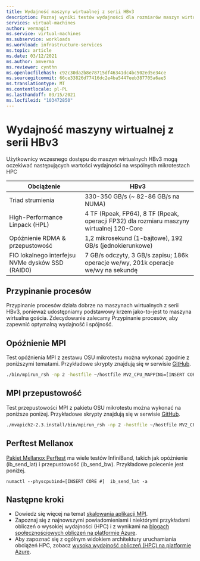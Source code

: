 ```yaml
---
title: Wydajność maszyny wirtualnej z serii HBv3
description: Poznaj wyniki testów wydajności dla rozmiarów maszyn wirtualnych serii HBv3 na platformie Azure.
services: virtual-machines
author: vermagit
ms.service: virtual-machines
ms.subservice: workloads
ms.workload: infrastructure-services
ms.topic: article
ms.date: 03/12/2021
ms.author: amverma
ms.reviewer: cynthn
ms.openlocfilehash: c92c30da2b8e78715df46341dc4bc502ed5e34ce
ms.sourcegitcommit: 66ce33826d77416dc2e4ba5447eeb387705a6ae5
ms.translationtype: MT
ms.contentlocale: pl-PL
ms.lasthandoff: 03/15/2021
ms.locfileid: "103472850"
---
```

# <a name="hbv3-series-virtual-machine-performance"></a>Wydajność maszyny wirtualnej z serii HBv3

Użytkownicy wczesnego dostępu do maszyn wirtualnych HBv3 mogą oczekiwać następujących wartości wydajności na wspólnych mikrotestach HPC

| Obciążenie                                        | HBv3                                                              |
|-------------------------------------------------|-------------------------------------------------------------------|
| Triad strumienia                                    | 330-350 GB/s (~ 82-86 GB/s na NUMA)                                     |
| High-Performance Linpack (HPL)                  | 4 TF (Rpeak, FP64), 8 TF (Rpeak, operacji FP32) dla rozmiaru maszyny wirtualnej 120-Core               |
| Opóźnienie RDMA & przepustowość                        | 1,2 mikrosekund (1-bajtowe), 192 GB/s (jednokierunkowe)                                        |
| FIO lokalnego interfejsu NVMe dysków SSD (RAID0)                  | 7 GB/s odczyty, 3 GB/s zapisu; 186k operacje we/wy, 201k operacje we/wy na sekundę |

## <a name="process-pinning"></a>Przypinanie procesów

Przypinanie procesów działa dobrze na maszynach wirtualnych z serii HBv3, ponieważ udostępniamy podstawowy krzem jako-to-jest to maszyna wirtualna gościa. Zdecydowanie zalecamy Przypinanie procesów, aby zapewnić optymalną wydajność i spójność.

## <a name="mpi-latency"></a>Opóźnienie MPI

Test opóźnienia MPI z zestawu OSU mikrotestu można wykonać zgodnie z poniższymi tematami. Przykładowe skrypty znajdują się w serwisie [GitHub](https://github.com/Azure/azhpc-images/blob/04ddb645314a6b2b02e9edb1ea52f079241f1297/tests/run-tests.sh).

```bash 
./bin/mpirun_rsh -np 2 -hostfile ~/hostfile MV2_CPU_MAPPING=[INSERT CORE #] ./osu_latency
``` 
## <a name="mpi-bandwidth"></a>MPI przepustowość
Test przepustowości MPI z pakietu OSU mikrotestu można wykonać na poniższe poniżej. Przykładowe skrypty znajdują się w serwisie [GitHub](https://github.com/Azure/azhpc-images/blob/04ddb645314a6b2b02e9edb1ea52f079241f1297/tests/run-tests.sh).
```bash
./mvapich2-2.3.install/bin/mpirun_rsh -np 2 -hostfile ~/hostfile MV2_CPU_MAPPING=[INSERT CORE #] ./mvapich2-2.3/osu_benchmarks/mpi/pt2pt/osu_bw
```
## <a name="mellanox-perftest"></a>Perftest Mellanox
[Pakiet Mellanox Perftest](https://community.mellanox.com/s/article/perftest-package) ma wiele testów InfiniBand, takich jak opóźnienie (ib_send_lat) i przepustowość (ib_send_bw). Przykładowe polecenie jest poniżej. 
```console
numactl --physcpubind=[INSERT CORE #]  ib_send_lat -a
```
## <a name="next-steps"></a>Następne kroki
- Dowiedz się więcej na temat [skalowania aplikacji MPI](compiling-scaling-applications.md).
- Zapoznaj się z najnowszymi powiadomieniami i niektórymi przykładami obliczeń o wysokiej wydajności (HPC) i z wynikami na [blogach społecznościowych obliczeń na platformie Azure](https://techcommunity.microsoft.com/t5/azure-compute/bg-p/AzureCompute).
- Aby zapoznać się z ogólnym widokiem architektury uruchamiania obciążeń HPC, zobacz [wysoka wydajność obliczeń (HPC) na platformie Azure](/azure/architecture/topics/high-performance-computing/).